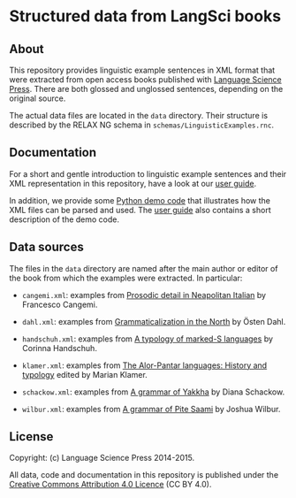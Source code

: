 # Structured data from LangSci books

## About

This repository provides linguistic example sentences in XML
format that were extracted from open access books published with
[Language Science Press](http://langsci-press.org/).
There are both glossed and unglossed sentences, depending on the
original source.

The actual data files are located in the `data` directory. Their structure
is described by the RELAX NG schema in `schemas/LinguisticExamples.rnc`.

## Documentation

For a short and gentle introduction to linguistic example sentences
and their XML representation in this repository, have a look at our
[user guide](https://github.com/langsci/lsp-xml/blob/master/doc/user-guide.md).

In addition, we provide some
[Python demo code](https://github.com/langsci/lsp-xml/blob/master/code/explore-lspxml.py)
that illustrates how the XML files can be parsed and used. The
[user guide](https://github.com/langsci/lsp-xml/blob/master/doc/user-guide.md)
also contains a short description of the demo code.

## Data sources

The files in the `data` directory are named after the main author or
editor of the book from which the examples were extracted.
In particular:

- `cangemi.xml`: examples from
  [Prosodic detail in Neapolitan Italian](http://langsci-press.org/catalog/book/16)
  by Francesco Cangemi.

- `dahl.xml`: examples from
  [Grammaticalization in the North](http://langsci-press.org/catalog/book/73)
  by Östen Dahl.

- `handschuh.xml`: examples from
  [A typology of marked-S languages](http://langsci-press.org/catalog/book/18)
  by Corinna Handschuh.

- `klamer.xml`: examples from
  [The Alor-Pantar languages: History and typology](http://langsci-press.org/catalog/book/22)
  edited by Marian Klamer.

- `schackow.xml`: examples from
  [A grammar of Yakkha](http://langsci-press.org/catalog/book/66)
  by Diana Schackow.

- `wilbur.xml`: examples from
  [A grammar of Pite Saami](http://langsci-press.org/catalog/book/17)
  by Joshua Wilbur.

## License

Copyright: (c) Language Science Press 2014-2015.

All data, code and documentation in this repository is published under the
[Creative Commons Attribution 4.0 Licence](http://creativecommons.org/licenses/by/4.0/)
(CC BY 4.0).
